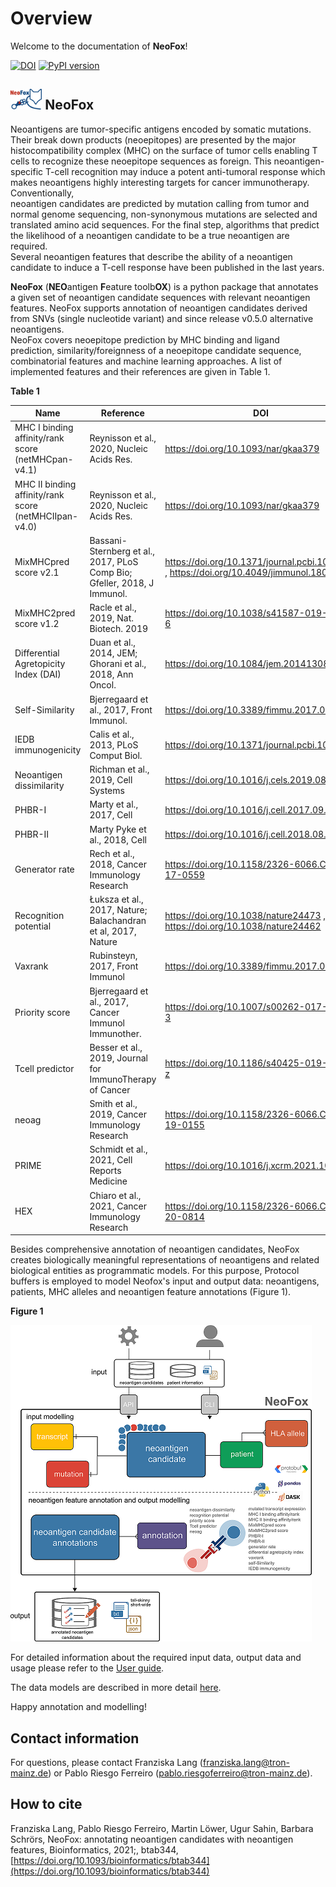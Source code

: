 # Overview

Welcome to the documentation of **NeoFox**!

[![DOI](https://zenodo.org/badge/294667387.svg)](https://zenodo.org/badge/latestdoi/294667387)
[![PyPI version](https://badge.fury.io/py/neofox.svg)](https://badge.fury.io/py/neofox)

## <img src="docs/figures/neofox_logo_small.png" width="10%"> NeoFox

Neoantigens are tumor-specific antigens encoded by somatic mutations. Their break down products (neoepitopes) 
are presented by the major histocompatibility complex (MHC) on the surface of tumor cells enabling T cells to 
recognize these neoepitope sequences as foreign. This neoantigen-specific T-cell recognition may induce a potent anti-tumoral 
response which makes neoantigens highly interesting targets for cancer immunotherapy. Conventionally,  
neoantigen candidates are predicted by mutation calling from tumor and normal genome sequencing, non-synonymous mutations are
selected and translated amino acid sequences. For the final step, algorithms that predict the likelihood of a neoantigen 
candidate to be a true neoantigen are required.  
Several neoantigen features that describe the ability of a neoantigen candidate to induce a T-cell response have been published 
in the last years.   

**NeoFox** (**NEO**antigen **F**eature toolb**OX**) is a python package that annotates a given set of neoantigen candidate sequences with relevant neoantigen features. NeoFox supports annotation of neoantigen candidates derived from SNVs (single nucleotide variant) and since release v0.5.0 alternative neoantigens.   
NeoFox covers neoepitope prediction by MHC binding and ligand prediction, similarity/foreignness of a neoepitope candidate sequence, combinatorial features and machine learning approaches. A list of implemented features and their references are given in Table 1.    

**Table 1**

| Name                                                    | Reference                                                                | DOI                                                                                       |
|---------------------------------------------------------|--------------------------------------------------------------------------|-------------------------------------------------------------------------------------------|
| MHC I binding affinity/rank score (netMHCpan-v4.1)      | Reynisson et al., 2020, Nucleic Acids Res.                             | https://doi.org/10.1093/nar/gkaa379                                                  |
| MHC II binding affinity/rank score (netMHCIIpan-v4.0)   | Reynisson et al., 2020, Nucleic Acids Res.                                            | https://doi.org/10.1093/nar/gkaa379                                                         |
| MixMHCpred score v2.1                                   | Bassani-Sternberg et al., 2017, PLoS Comp Bio; Gfeller, 2018, J Immunol. | https://doi.org/10.1371/journal.pcbi.1005725 ,   https://doi.org/10.4049/jimmunol.1800914 |
| MixMHC2pred score v1.2                                  | Racle et al., 2019, Nat. Biotech. 2019                                    | https://doi.org/10.1038/s41587-019-0289-6                                                 |
| Differential Agretopicity Index (DAI)                   | Duan et al., 2014, JEM; Ghorani et al., 2018, Ann Oncol.                  | https://doi.org/10.1084/jem.20141308                                                      |
| Self-Similarity                                         | Bjerregaard et al., 2017, Front Immunol.                                  | https://doi.org/10.3389/fimmu.2017.01566                                                  |
| IEDB immunogenicity                                     | Calis et al., 2013, PLoS Comput Biol.                                     | https://doi.org/10.1371/journal.pcbi.1003266                                              |
| Neoantigen dissimilarity                                | Richman et al., 2019, Cell Systems                                        | https://doi.org/10.1016/j.cels.2019.08.009                                                |
| PHBR-I                                                  | Marty et al., 2017, Cell                                                  | https://doi.org/10.1016/j.cell.2017.09.050                                                |
| PHBR-II                                                 | Marty Pyke et al., 2018, Cell                                             | https://doi.org/10.1016/j.cell.2018.08.048                                                |
| Generator rate                                          | Rech et al., 2018, Cancer Immunology Research                             | https://doi.org/10.1158/2326-6066.CIR-17-0559                                             |
| Recognition potential                                   | Łuksza et al., 2017, Nature; Balachandran et al, 2017, Nature             | https://doi.org/10.1038/nature24473 , https://doi.org/10.1038/nature24462                 |
| Vaxrank                                                 | Rubinsteyn, 2017, Front Immunol                                          | https://doi.org/10.3389/fimmu.2017.01807                                                  |
| Priority score                                          | Bjerregaard et al., 2017, Cancer Immunol Immunother.                      | https://doi.org/10.1007/s00262-017-2001-3                                                 |
| Tcell predictor                                         | Besser et al., 2019, Journal for ImmunoTherapy of Cancer                  | https://doi.org/10.1186/s40425-019-0595-z                                                 |
| neoag                                                   | Smith et al., 2019, Cancer Immunology Research                            | https://doi.org/10.1158/2326-6066.CIR-19-0155                                             |
| PRIME                                                   | Schmidt et al., 2021, Cell Reports Medicine                            | https://doi.org/10.1016/j.xcrm.2021.100194                                             |
| HEX                                                   | Chiaro et al., 2021, Cancer Immunology Research                            | https://doi.org/10.1158/2326-6066.CIR-20-0814                                             | 

Besides comprehensive annotation of neoantigen candidates, NeoFox creates biologically meaningful representations of 
neoantigens and related biological entities as programmatic models. For this purpose, Protocol buffers is employed to 
model Neofox's input and output data: neoantigens, patients, MHC alleles and neoantigen feature annotations (Figure 1).   


**Figure 1**

![Neofox model](../figures/figure1_v3.png)

For detailed information about the required input data, output data and usage please refer to the [User guide](03_user_guide.rst).  
  
The data models are described in more detail [here](05_models.md).

Happy annotation and modelling!

## Contact information
For questions, please contact Franziska Lang ([franziska.lang@tron-mainz.de](mailto:franziska.lang@tron-mainz.de)) or Pablo Riesgo Ferreiro ([pablo.riesgoferreiro@tron-mainz.de](mailto:pablo.riesgoferreiro@tron-mainz.de)).

## How to cite
Franziska Lang, Pablo Riesgo Ferreiro, Martin Löwer, Ugur Sahin, Barbara Schrörs, NeoFox: annotating neoantigen candidates with neoantigen features, Bioinformatics, 2021;, btab344, [https://doi.org/10.1093/bioinformatics/btab344](https://doi.org/10.1093/bioinformatics/btab344)
